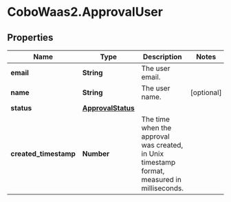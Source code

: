 # CoboWaas2.ApprovalUser

## Properties

Name | Type | Description | Notes
------------ | ------------- | ------------- | -------------
**email** | **String** | The user email. | 
**name** | **String** | The user name. | [optional] 
**status** | [**ApprovalStatus**](ApprovalStatus.md) |  | 
**created_timestamp** | **Number** | The time when the approval was created, in Unix timestamp format, measured in milliseconds. | 


